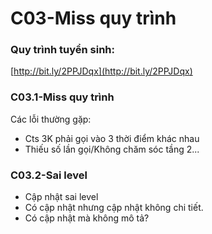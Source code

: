 # C03-Miss quy trình

### Quy trình tuyển sinh:

[http://bit.ly/2PPJDqx](http://bit.ly/2PPJDqx)

### C03.1-Miss quy trình

Các lỗi thường gặp:

* Cts 3K phải gọi vào 3 thời điểm khác nhau
* Thiếu số lần gọi/Không chăm sóc tầng 2...

### C03.2-Sai level

* Cập nhật sai level
* Có cập nhật nhưng cập nhật không chi tiết.
* Có cập nhật mà không mô tả?



